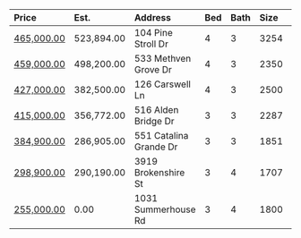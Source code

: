| Price                                                                                      | Est.       | Address                | Bed | Bath | Size | Value | Days | Lot  | Year | HOA | Open      |
| :----------------------------------------------------------------------------------------- | :--------- | :--------------------- | :-- | :--- | :--- | :---- | :--- | :--- | :--- | :-- | :-------- |
| [465,000.00](https://www.movoto.com/home/104-pine-stroll-dr-cary-nc-27519-413_2345279)     | 523,894.00 | 104 Pine Stroll Dr     | 4   | 3    | 3254 | 143   | New  | 0.34 | 1996 | 47  |           |
| [459,000.00](https://www.movoto.com/home/533-methven-grove-dr-cary-nc-27519-413_2340565)   | 498,200.00 | 533 Methven Grove Dr   | 4   | 3    | 2350 | 195   | 26   | 3485 | 2014 | 125 |           |
| [427,000.00](https://www.movoto.com/home/126-carswell-ln-cary-nc-27519-pid_qzsx43b5jh)     | 382,500.00 | 126 Carswell Ln        | 4   | 3    | 2500 | 171   | 4    | 0.37 | 1999 | 27  |           |
| [415,000.00](https://www.movoto.com/home/516-alden-bridge-dr-cary-nc-27519-413_2344901)    | 356,772.00 | 516 Alden Bridge Dr    | 3   | 3    | 2287 | 181   | 3    | 4356 | 2005 | 38  |           |
| [384,900.00](https://www.movoto.com/home/551-catalina-grande-dr-cary-nc-27519-413_2345142) | 286,905.00 | 551 Catalina Grande Dr | 3   | 3    | 1851 | 208   | 1    | 3049 | 2018 | 210 | Open 10/3 |
| [298,900.00](https://www.movoto.com/home/3919-brokenshire-st-cary-nc-27519-413_2341671)    | 290,190.00 | 3919 Brokenshire St    | 3   | 4    | 1707 | 175   | 20   | 1307 | 2015 | 167 |           |
| [255,000.00](https://www.movoto.com/home/1031-summerhouse-rd-cary-nc-27519-413_2271026)    | 0.00       | 1031 Summerhouse Rd    | 3   | 4    | 1800 | 142   | 7    | 3.00 | 2008 | 160 |           |